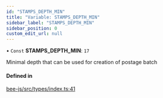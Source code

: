 ```yaml
---
id: "STAMPS_DEPTH_MIN"
title: "Variable: STAMPS_DEPTH_MIN"
sidebar_label: "STAMPS_DEPTH_MIN"
sidebar_position: 0
custom_edit_url: null
---
```


• `Const` **STAMPS\_DEPTH\_MIN**: ``17``

Minimal depth that can be used for creation of postage batch

#### Defined in

[bee-js/src/types/index.ts:41](https://github.com/ethersphere/bee-js/blob/2c8b9d1/src/types/index.ts#L41)
